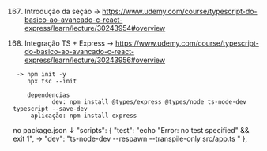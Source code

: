 167. Introdução da seção
 -> https://www.udemy.com/course/typescript-do-basico-ao-avancado-c-react-express/learn/lecture/30243954#overview 

 168. Integração TS + Express
  -> https://www.udemy.com/course/typescript-do-basico-ao-avancado-c-react-express/learn/lecture/30243956#overview
	 
	 -> npm init -y
	    npx tsc --init

		dependencias 
		       dev: npm install @types/express @types/node ts-node-dev typescript --save-dev
		 aplicação: npm install express

 no package.json 
      ↓
 "scripts": {
    "test": "echo \"Error: no test specified\" && exit 1",
   ->  "dev": "ts-node-dev --respawn --transpile-only src/app.ts "
  },